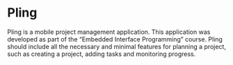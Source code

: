 # Pling
Pling is a mobile project management application. This application was developed as part of the “Embedded Interface Programming” course. Pling should include all the necessary and minimal features for planning a project, such as creating a project, adding tasks and monitoring progress. 

